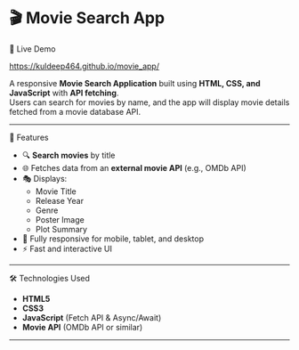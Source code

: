 # 🎬 Movie Search App

🚀 Live Demo

https://kuldeep464.github.io/movie_app/

A responsive **Movie Search Application** built using **HTML, CSS, and JavaScript** with **API fetching**.  
Users can search for movies by name, and the app will display movie details fetched from a movie database API.

---

 📌 Features

- 🔍 **Search movies** by title  
- 🌐 Fetches data from an **external movie API** (e.g., OMDb API)  
- 🎭 Displays:
  - Movie Title
  - Release Year
  - Genre
  - Poster Image
  - Plot Summary
- 📱 Fully responsive for mobile, tablet, and desktop  
- ⚡ Fast and interactive UI

---

 🛠️ Technologies Used

- **HTML5**
- **CSS3**
- **JavaScript** (Fetch API & Async/Await)
- **Movie API** (OMDb API or similar)

---
